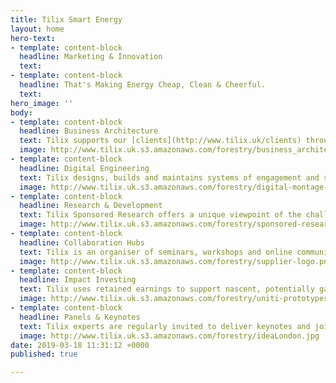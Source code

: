 ```yaml
---
title: Tilix Smart Energy
layout: home
hero-text:
- template: content-block
  headline: Marketing & Innovation
  text:
- template: content-block
  headline: That's Making Energy Cheap, Clean & Cheerful.
  text:
hero_image: ''
body:
- template: content-block
  headline: Business Architecture
  text: Tilix supports our [clients](http://www.tilix.uk/clients) through designing,deploying and optimising their processes, technology and people. Our dynamic, value-driven approach gets results and delivers competitive advantage. [Read more](http://www.tilix.uk/services/architecture).
  image: http://www.tilix.uk.s3.amazonaws.com/forestry/business_architecture_160.png
- template: content-block
  headline: Digital Engineering
  text: Tilix designs, builds and maintains systems of engagement and systems of intelligence for the energy sector. Our expertise spans websites, social media, mobile apps, IoT, big data and AI. [Read more](http://www.tilix.uk/services/digital).
  image: http://www.tilix.uk.s3.amazonaws.com/forestry/digital-montage-2.png
- template: content-block
  headline: Research & Development
  text: Tilix Sponsored Research offers a unique viewpoint of the challenges and opportunities in the market, whilst Tilix Innovation Management helps incubate ideas and nurture the next wave in smart energy.
  image: http://www.tilix.uk.s3.amazonaws.com/forestry/sponsored-research.png
- template: content-block
  headline: Collaboration Hubs
  text: Tilix is an organiser of seminars, workshops and online communities on topics such as blockchain, GDPR, AI, mobility and smart grid. These communities leverage digital technology to bring together the right people at the right time and in the right place. The collective knowledge available for active participants is a force multiplier.
  image: http://www.tilix.uk.s3.amazonaws.com/forestry/supplier-logo.png
- template: content-block
  headline: Impact Investing
  text: Tilix uses retained earnings to support nascent, potentially game changing ideas in smart energy. We support startups and community energy groups who are innovating in generation, energy efficiency, battery storage, fintech and mobility. [Read more](http://www.tilix.uk/impact).
  image: http://www.tilix.uk.s3.amazonaws.com/forestry/uniti-prototypes.jpg
- template: content-block
  headline: Panels & Keynotes
  text: Tilix experts are regularly invited to deliver keynotes and join panels at industry events. Disseminating our experience and expertise from across the whole energy value chain helps put open innovation at the heart of the transformation of gas and electricity. [Read more](http://www.tilix.uk/keynotes-panels)
  image: http://www.tilix.uk.s3.amazonaws.com/forestry/ideaLondon.jpg
date: 2019-03-18 11:31:12 +0000
published: true

---
```


